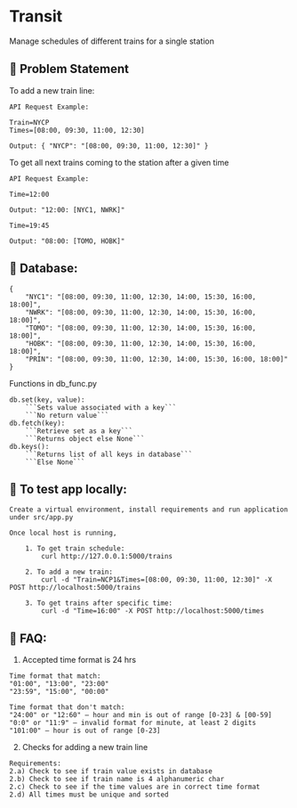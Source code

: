 # Transit

Manage schedules of different trains for a single station 

## :monorail: Problem Statement

To add a new train line:

```
API Request Example:

Train=NYCP
Times=[08:00, 09:30, 11:00, 12:30]

Output: { "NYCP": "[08:00, 09:30, 11:00, 12:30]" }

```

To get all next trains coming to the station after a given time

```
API Request Example:

Time=12:00

Output: "12:00: [NYC1, NWRK]"

Time=19:45

Output: "08:00: [TOMO, HOBK]"

```

## :monorail: Database:

```
{
    "NYC1": "[08:00, 09:30, 11:00, 12:30, 14:00, 15:30, 16:00, 18:00]",
    "NWRK": "[08:00, 09:30, 11:00, 12:30, 14:00, 15:30, 16:00, 18:00]",
    "TOMO": "[08:00, 09:30, 11:00, 12:30, 14:00, 15:30, 16:00, 18:00]",
    "HOBK": "[08:00, 09:30, 11:00, 12:30, 14:00, 15:30, 16:00, 18:00]",
    "PRIN": "[08:00, 09:30, 11:00, 12:30, 14:00, 15:30, 16:00, 18:00]"
}  
```

Functions in db_func.py

```
db.set(key, value):
    ```Sets value associated with a key```
    ```No return value```
db.fetch(key):
    ```Retrieve set as a key```
    ```Returns object else None```
db.keys():
    ```Returns list of all keys in database```
    ```Else None```
```

## :monorail: To test app locally:
```
Create a virtual environment, install requirements and run application under src/app.py

Once local host is running,

    1. To get train schedule: 
        curl http://127.0.0.1:5000/trains

    2. To add a new train:
        curl -d "Train=NCP1&Times=[08:00, 09:30, 11:00, 12:30]" -X POST http://localhost:5000/trains

    3. To get trains after specific time:
        curl -d "Time=16:00" -X POST http://localhost:5000/times

```

## :monorail: FAQ:
1) Accepted time format is 24 hrs 
```
Time format that match:
"01:00", "13:00", "23:00"
"23:59", "15:00", "00:00"

Time format that don't match:
"24:00" or "12:60" – hour and min is out of range [0-23] & [00-59]
"0:0" or "11:9" – invalid format for minute, at least 2 digits
"101:00" – hour is out of range [0-23]
```

2) Checks for adding a new train line
```
Requirements: 
2.a) Check to see if train value exists in database
2.b) Check to see if train name is 4 alphanumeric char
2.c) Check to see if the time values are in correct time format
2.d) All times must be unique and sorted
```